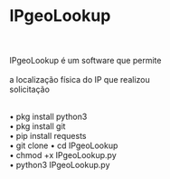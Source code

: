 # IPgeoLookup<br><br>

IPgeoLookup é um software que permite<br>  
a localização física do IP que realizou<br> 
solicitação<br><br>

• pkg install python3<br>
• pkg install git<br>
• pip install requests<br>
• git clone
• cd IPgeoLookup<br>
• chmod +x IPgeoLookup.py<br>
• python3 IPgeoLookup.py<br>

 
